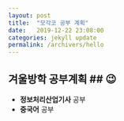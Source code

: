 ```yaml
---
layout: post
title:  "모각코 공부 계획"
date:   2019-12-22 23:08:00
categories: jekyll update
permalink: /archivers/hello
---
```


## 겨울방학 공부계획 ##  :wink: 


* **정보처리산업기사** 공부
* **중국어** 공부





